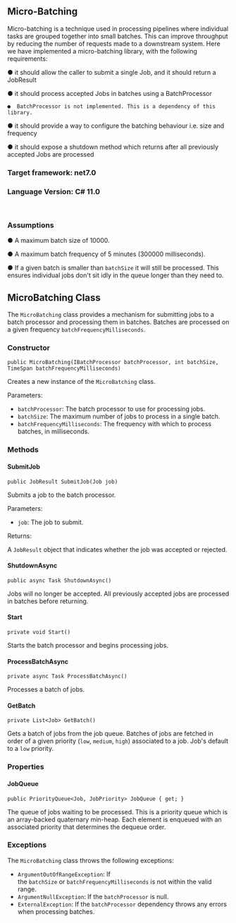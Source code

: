 Micro-Batching
-------------------

Micro-batching is a technique used in processing pipelines where individual tasks are grouped together into small batches. This can improve throughput by reducing the number of requests made to a downstream system. Here we have implemented a micro-batching library, with the following requirements:

● it should allow the caller to submit a single Job, and it should return a JobResult

● it should process accepted Jobs in batches using a BatchProcessor

    ●  BatchProcessor is not implemented. This is a dependency of this library.

● it should provide a way to configure the batching behaviour i.e. size and frequency

● it should expose a shutdown method which returns after all previously accepted Jobs are processed

### Target framework: net7.0
### Language Version: C# 11.0

<br>

### Assumptions
● A maximum batch size of 10000.

● A maximum batch frequency of 5 minutes (300000 milliseconds).

● If a given batch is smaller than `batchSize` it will still be processed. This ensures individual jobs don't sit idly in the queue longer than they need to.



## MicroBatching Class

The `MicroBatching` class provides a mechanism for submitting jobs to a batch processor and processing them in batches.
Batches are processed on a given frequency `batchFrequencyMilliseconds`.

### Constructor

```
public MicroBatching(IBatchProcessor batchProcessor, int batchSize, TimeSpan batchFrequencyMilliseconds)
```

Creates a new instance of the `MicroBatching` class.

Parameters:

-   `batchProcessor`: The batch processor to use for processing jobs.
-   `batchSize`: The maximum number of jobs to process in a single batch.
-   `batchFrequencyMilliseconds`: The frequency with which to process batches, in milliseconds.

### Methods

#### SubmitJob

```
public JobResult SubmitJob(Job job)
```

Submits a job to the batch processor.

Parameters:

-   `job`: The job to submit.

Returns:

A `JobResult` object that indicates whether the job was accepted or rejected.

#### ShutdownAsync

```
public async Task ShutdownAsync()
```

Jobs will no longer be accepted. All previously accepted jobs are processed in batches before returning.

#### Start

```
private void Start()
```

Starts the batch processor and begins processing jobs.

#### ProcessBatchAsync

```
private async Task ProcessBatchAsync()
```

Processes a batch of jobs.

#### GetBatch

```
private List<Job> GetBatch()
```

Gets a batch of jobs from the job queue. Batches of jobs are fetched in order of a given priority (`low`, `medium`, `high`) associated to a job. Job's default to a `low` priority.

### Properties

#### JobQueue

```
public PriorityQueue<Job, JobPriority> JobQueue { get; }
```

The queue of jobs waiting to be processed. This is a priority queue which is an array-backed quaternary min-heap. Each element is enqueued with an associated priority that determines the dequeue order.

### Exceptions

The `MicroBatching` class throws the following exceptions:

-   `ArgumentOutOfRangeException`: If the `batchSize` or `batchFrequencyMilliseconds` is not within the valid range.
-   `ArgumentNullException`: If the `batchProcessor` is null.
-   `ExternalException`: If the `batchProcessor` dependency throws any errors when processing batches.